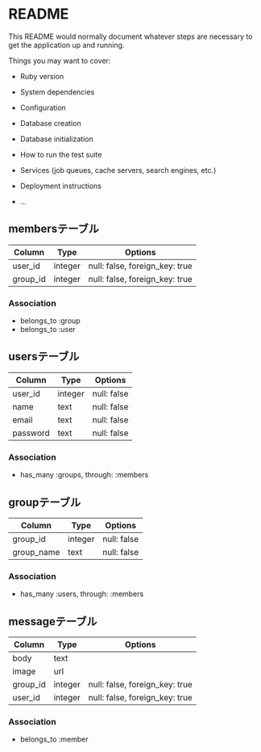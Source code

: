 # README

This README would normally document whatever steps are necessary to get the
application up and running.

Things you may want to cover:

* Ruby version

* System dependencies

* Configuration

* Database creation

* Database initialization

* How to run the test suite

* Services (job queues, cache servers, search engines, etc.)

* Deployment instructions

* ...

## membersテーブル

|Column|Type|Options|
|------|----|-------|
|user_id|integer|null: false, foreign_key: true|
|group_id|integer|null: false, foreign_key: true|

### Association
- belongs_to :group
- belongs_to :user

## usersテーブル

|Column|Type|Options|
|------|----|-------|
|user_id|integer|null: false|
|name|text|null: false|
|email|text|null: false|
|password|text|null: false|

### Association
- has_many :groups, through: :members

## groupテーブル

|Column|Type|Options|
|------|----|-------|
|group_id|integer|null: false|
|group_name|text|null: false|


### Association
- has_many :users, through: :members

## messageテーブル
|Column|Type|Options|
|------|----|-------|
|body|text|
|image|url|
|group_id|integer|null: false, foreign_key: true|
|user_id|integer|null: false, foreign_key: true|

### Association
- belongs_to :member

